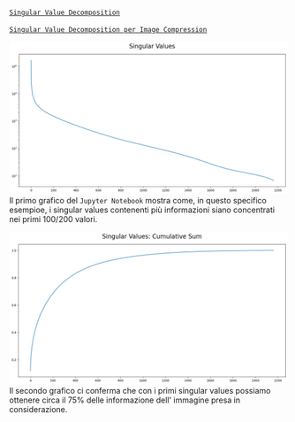 [`Singular Value Decomposition`](https://www.youtube.com/watch?v=CpD9XlTu3ys)

[`Singular Value Decomposition per Image Compression`](http://timbaumann.info/svd-image-compression-demo/)

![alt text](img/singularvalues.png)
Il primo grafico del `Jupyter Notebook` mostra come, in questo specifico esempioe, i singular values contenenti più informazioni siano concentrati nei primi 100/200 valori.

![alt text](img/cumulativesum.png)
Il secondo grafico ci conferma che con i primi singular values possiamo ottenere circa il 75% delle informazione dell' immagine presa in considerazione.